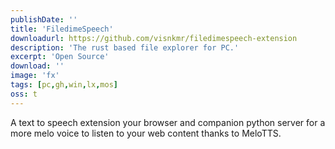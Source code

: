 ```yaml
---
publishDate: ''
title: 'FiledimeSpeech'
downloadurl: https://github.com/visnkmr/filedimespeech-extension
description: 'The rust based file explorer for PC.'
excerpt: 'Open Source'
download: ''
image: 'fx'
tags: [pc,gh,win,lx,mos]
oss: t
---
```


A text to speech extension your browser and companion python server for a more melo voice to listen to your web content thanks to MeloTTS.